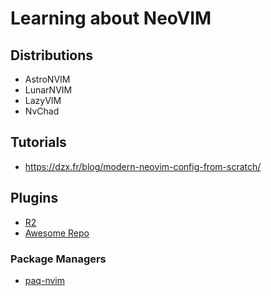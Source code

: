 # Learning about NeoVIM

## Distributions

- AstroNVIM
- LunarNVIM
- LazyVIM
- NvChad

## Tutorials

- https://dzx.fr/blog/modern-neovim-config-from-scratch/

## Plugins

- [R2](https://github.com/ripxorip/r2.nvim)
- [Awesome Repo](https://github.com/rockerBOO/awesome-neovim)

### Package Managers

- [paq-nvim](https://github.com/savq/paq-nvim)
